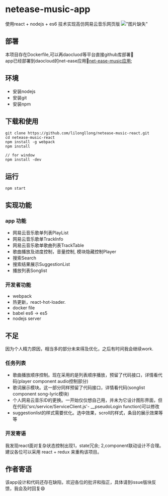 # netease-music-app

使用react + nodejs + es6 技术实现高仿网易云音乐网页版
!["图片缺失"](https://github.com/lilongllong/netease-music-react/blob/master/docs/netease-music-juke-music.png?raw=true)

## 部署
本项目存在Dockerfile,可以再daocluod等平台直接github库部署:tada:  
app已经部署到daocloud的net-ease应用🎉[net-ease-music应用](http://devin6-net-ease.daoapp.io/);

## 环境
- 安装nodejs
- 安装git
- 安装npm

## 下载和使用
```
git clone https://github.com/lilongllong/netease-music-react.git
cd netease-music-react
npm install -g webpack
npm install

// for window
npm install -dev

```
## 运行
```
npm start
```

## 实现功能
### app 功能
- 网易云音乐歌单列表PlayList
- 网易云音乐歌单TrackInfo
- 网易云音乐歌单歌曲列表TrackTable
- 歌曲播放及进度控制，音量控制, 模块隐藏控制Player
- 搜索Search
- 搜索结果展示SuggestionList
- 播放列表Songlist

### 开发者功能
- webpack
- 热更新，react-hot-loader.
- docker file
- babel es6 -> es5
- nodejs server

## 不足
因为个人精力原因，相当多的部分未来得及优化，之后有时间我会继续work.
### 任务列表
- 歌曲播放顺序控制。现在采用的是列表顺序播放，预留了代码接口，详情看代码(player component audio控制部分)
- 歌词展示模块。这一部分同样预留了代码接口，详情看代码(songlist component song-lyric模块)
- 个人网易云音乐ID的更换。一开始仅仅想自己用，并未为它设计图形界面，但在代码('src/service/ServiceClient.js'- __pseudoLogin function)可以修改
- suggestionlist的样式需要优化。选中效果，scroll的样式，条目的展示效果等等

### 开发寄语
我发现react面对复杂状态控制出现1，state冗余; 2,component联动设计不合理。建议各位可以采用 react + redux 来重构该项目。

## 作者寄语
该app设计和代码还存在缺陷，欢迎各位的批评和指正，具体请到issue版块反馈，我会及时回复:smile:
